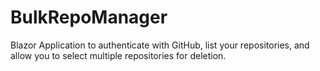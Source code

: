# BulkRepoManager
Blazor Application to authenticate with GitHub, list your repositories, and allow you to select multiple repositories for deletion.
